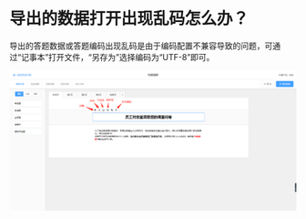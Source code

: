 # 导出的数据打开出现乱码怎么办？

导出的答题数据或答题编码出现乱码是由于编码配置不兼容导致的问题，可通过“记事本”打开文件，“另存为”选择编码为“UTF-8”即可。

![&#x89E3;&#x51B3;&#x4E71;&#x7801;&#x95EE;&#x9898;](../.gitbook/assets/image%20%28270%29.png)

